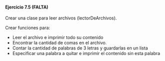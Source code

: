 #### **Ejercicio 7.5 (FALTA)**

Crear una clase para leer archivos (lectorDeArchivos).

Crear funciones para:

-   Leer el archivo e imprimir todo su contenido
-   Encontrar la cantidad de comas en el archivo.
-   Contar la cantidad de palabras de 3 letras y guardarlas en un lista
-   Especificar una palabra a quitar e imprimir el contenido sin esta palabra
